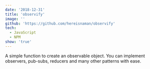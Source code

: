 ```yaml
---
date: '2018-12-31'
title: 'observify'
image: ''
github: 'https://github.com/hereisnaman/observify'
tech:
  - JavaScript
  - NPM
show: 'true'
---
```


A simple function to create an observable object. You can implement observers, pub-subs, reducers and many other patterns with ease.
